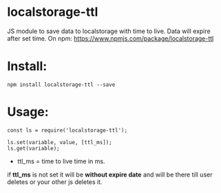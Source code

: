 # localstorage-ttl
JS module to save data to localstorage with time to live. Data will expire after set time.
On npm: https://www.npmjs.com/package/localstorage-ttl

# Install:

```
npm install localstorage-ttl --save
```

# Usage:

```
const ls = require('localstorage-ttl');

ls.set(variable, value, [ttl_ms]);
ls.get(variable);
```

* ttl_ms = time to live time in ms.

if **ttl_ms** is not set it will be **without expire date** and will be there till user deletes or your other js deletes it.
